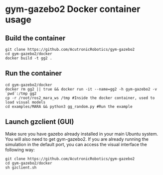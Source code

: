 # gym-gazebo2 Docker container usage

## Build the container

```shell
git clone https://github.com/AcutronicRobotics/gym-gazebo2
cd gym-gazebo2/docker
docker build -t gg2 .
```

## Run the container

```shell
cd gym-gazebo2/docker
docker rm gg2 || true && docker run -it --name=gg2 -h gym-gazebo2 -v `pwd`:/tmp gg2
cp -r /root/ros2_mara_ws /tmp #Inside the docker container, used to load visual models
cd examples/MARA && python3 gg_random.py #Run the example
```

## Launch gzclient (GUI)
Make sure you have gazebo already installed in your main Ubuntu system. You will also need to get gym-gazebo2.
If you are already running the simulation in the default port, you can access the visual interface the following way:
```shell
git clone https://github.com/AcutronicRobotics/gym-gazebo2
cd gym-gazebo2/docker
sh gzclient.sh
```

